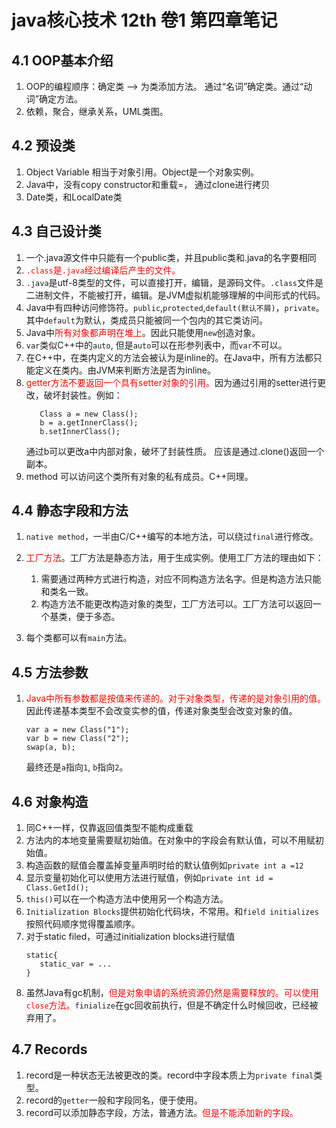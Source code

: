# java核心技术 12th 卷1  第四章笔记

## 4.1 OOP基本介绍
1. OOP的编程顺序：确定类 --> 为类添加方法。
   通过“名词”确定类。通过“动词”确定方法。
2. 依赖，聚合，继承关系，UML类图。

## 4.2 预设类
1. Object Variable 相当于对象引用。Object是一个对象实例。
2. Java中，没有copy constructor和重载=， 通过clone进行拷贝  
3. Date类，和LocalDate类

## 4.3 自己设计类
1. 一个.java源文件中只能有一个public类，并且public类和.java的名字要相同
2. <font color = "red">`.class`是`.java`经过编译后产生的文件。</font>  
3. `.java`是utf-8类型的文件，可以直接打开，编辑，是源码文件。`.class`文件是二进制文件，不能被打开，编辑。是JVM虚拟机能够理解的中间形式的代码。
4. Java中有四种访问修饰符。`public`,`protected`,`default(默认不屑)`，`private`。其中`default`为默认，类成员只能被同一个包内的其它类访问。
5. Java中<font color = "red">所有对象都声明在堆上</font>。因此只能使用`new`创造对象。
6. `var`类似C++中的`auto`, 但是`auto`可以在形参列表中，而`var`不可以。
7. 在C++中，在类内定义的方法会被认为是inline的。在Java中，所有方法都只能定义在类内。由JVM来判断方法是否为inline。
8. <font color = "red">getter方法不要返回一个具有setter对象的引用。</font>因为通过引用的setter进行更改，破坏封装性。例如：
   ```
      Class a = new Class();
      b = a.getInnerClass();
      b.setInnerClass();
   ```
   通过b可以更改a中内部对象，破坏了封装性质。
   应该是通过.clone()返回一个副本。
9. method 可以访问这个类所有对象的私有成员。C++同理。

## 4.4 静态字段和方法
1. `native method`，一半由C/C++编写的本地方法，可以绕过`final`进行修改。
2. <font color = "red">工厂方法</font>。工厂方法是静态方法，用于生成实例。使用工厂方法的理由如下：
      1. 需要通过两种方式进行构造，对应不同构造方法名字。但是构造方法只能和类名一致。
      2. 构造方法不能更改构造对象的类型，工厂方法可以。工厂方法可以返回一个基类，便于多态。  
   
3. 每个类都可以有`main`方法。


## 4.5 方法参数
1. <font color = "red">Java中所有参数都是按值来传递的。对于对象类型，传递的是对象引用的值。</font>因此传递基本类型不会改变实参的值，传递对象类型会改变对象的值。
   ```
   var a = new Class("1");
   var b = new Class("2");
   swap(a, b);
   ```
   最终还是`a`指向`1`, `b`指向`2`。

## 4.6 对象构造
1. 同C++一样，仅靠返回值类型不能构成重载
2. 方法内的本地变量需要赋初始值。在对象中的字段会有默认值，可以不用赋初始值。
3. 构造函数的赋值会覆盖掉变量声明时给的默认值例如`private int a =12`
4. 显示变量初始化可以使用方法进行赋值，例如`private int id = Class.GetId();`
5. `this()`可以在一个构造方法中使用另一个构造方法。
6. `Initialization Blocks`提供初始化代码块，不常用。和`field initializes`按照代码顺序觉得覆盖顺序。
7. 对于static filed，可通过initialization blocks进行赋值
   ```
   static{
      static_var = ...
   }
   ```
8. 虽然Java有gc机制，<font color = "red">但是对象申请的系统资源仍然是需要释放的。可以使用`close`方法。</font>`finialize`在gc回收前执行，但是不确定什么时候回收，已经被弃用了。


## 4.7 Records
1. record是一种状态无法被更改的类。record中字段本质上为`private final`类型。
2. record的`getter`一般和字段同名，便于使用。
3. record可以添加静态字段，方法，普通方法。<font color = "red">但是不能添加新的字段。</font>